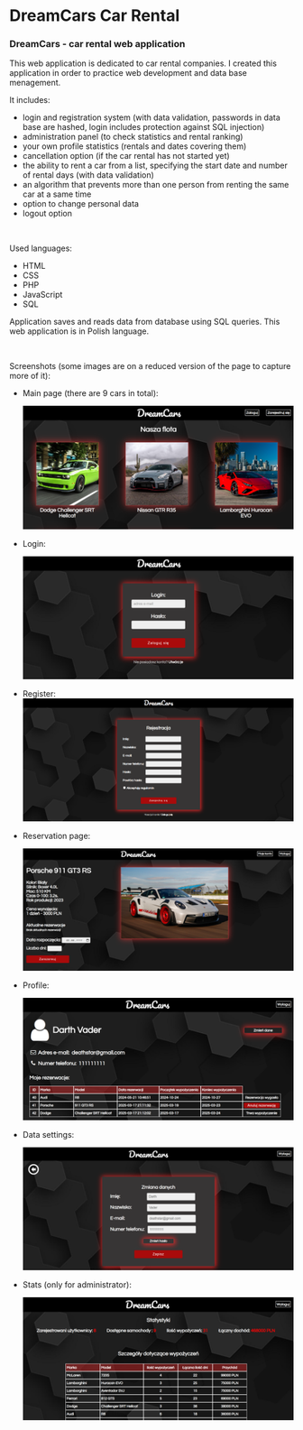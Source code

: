 # DreamCars Car Rental
### DreamCars - car rental web application

This web application is dedicated to car rental companies.
I created this application in order to practice web development and data base menagement.

It includes:
* login and registration system (with data validation, passwords in data base are hashed, login includes protection against SQL injection)
* administration panel (to check statistics and rental ranking)
* your own profile statistics (rentals and dates covering them)
* cancellation option (if the car rental has not started yet)
* the ability to rent a car from a list, specifying the start date and number of rental days (with data validation)
* an algorithm that prevents more than one person from renting the same car at a same time
* option to change personal data
* logout option

<br>

Used languages:
* HTML
* CSS
* PHP
* JavaScript
* SQL

Application saves and reads data from database using SQL queries.
This web application is in Polish language.

<br>

Screenshots (some images are on a reduced version of the page to capture more of it):

* Main page (there are 9 cars in total):

    ![main-page](./screenshots/main-page.png)

* Login:

    ![login](./screenshots/login.png)

* Register:
    ![register](./screenshots/register.png)

* Reservation page:

    ![reservation](./screenshots/reservation.png)

* Profile:
  
    ![profile](./screenshots/profile.png)

* Data settings:
  
    ![settings](./screenshots/settings.png)

* Stats (only for administrator):

    ![stats](./screenshots/stats.png)
